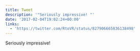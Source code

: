 ```yaml
---
title: Tweet
description: '"Seriously impressive! "'
date: '2017-02-04T19:02:24+00:00'
links:
  - 'https://twitter.com/RtoVR/status/827906665836138498'
---
```

Seriously impressive! 
